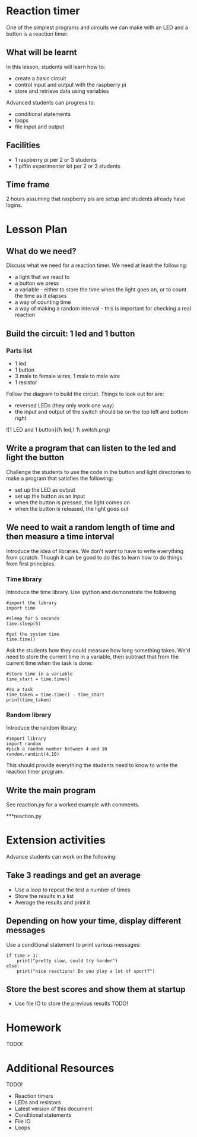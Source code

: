 # Reaction timer

One of the simplest programs and circuits we can make with an LED and a button is a reaction timer.

## What will be learnt

In this lesson, students will learn how to:

* create a basic circuit
* control input and output with the raspberry pi
* store and retrieve data using variables

Advanced students can progress to:

* conditional statements
* loops
* file input and output

## Facilities

* 1 raspberry pi per 2 or 3 students
* 1 piffin experimenter kit per 2 or 3 students

## Time frame

2 hours assuming that raspberry pis are setup and students already have logins.

# Lesson Plan

## What do we need?

Discuss what we need for a reaction timer. We need at least the following:

* a light that we react to
* a button we press
* a variable - either to store the time when the light goes on, or to count the time as it elapses
* a way of counting time
* a way of making a random interval - this is important for checking a real reaction

## Build the circuit: 1 led and 1 button

### Parts list

* 1 led
* 1 button
* 3 male to female wires, 1 male to male wire
* 1 resistor

Follow the diagram to build the circuit. Things to look out for are:

* reversed LEDs (they only work one way) 
* the input and output of the switch should be on the top left and bottom right

![1 LED and 1 button](1\ led,\ 1\ switch.png)

## Write a program that can listen to the led and light the button

Challenge the students to use the code in the button and light directories to make a program that satisfies the following:

* set up the LED as output
* set up the button as an input
* when the button is pressed, the light comes on
* when the button is released, the light goes out

## We need to wait a random length of time and then measure a time interval

Introduce the idea of libraries. We don't want to have to write everything from scratch. Though it can be good to do this to learn how to do things from first principles.

### Time library

Introduce the time library. Use ipython and demonstrate the following

    #import the library
    import time

    #sleep for 5 seconds
    time.sleep(5)

    #get the system time
    time.time()

Ask the students how they could measure how long something takes. We'd need to store the current time in a variable, then subtract that from the current time when the task is done:

    #store time in a variable
    time_start = time.time()

    #do a task
    time_taken = time.time() - time_start
    print(time_taken)

### Random library

Introduce the random library:

    #import library
    import random
    #pick a random number between 4 and 10
    random.randint(4,10)

This should provide everything the students need to know to write the reaction timer program.

## Write the main program

See reaction.py for a worked example with comments.

***reaction.py

# Extension activities

Advance students can work on the following:

## Take 3 readings and get an average

* Use a loop to repeat the test a number of times
* Store the results in a list
* Average the results and print it

## Depending on how your time, display different messages

Use a conditional statement to print various messages:

    if time > 1:
        print("pretty slow, could try harder")
    else:
        print("nice reactions! Do you play a lot of sport?")

## Store the best scores and show them at startup

* Use file IO to store the previous results
TODO!

# Homework

TODO!

# Additional Resources

TODO!
* Reaction timers
* LEDs and resistors
* Latest version of this document
* Conditional statements
* File IO
* Loops
